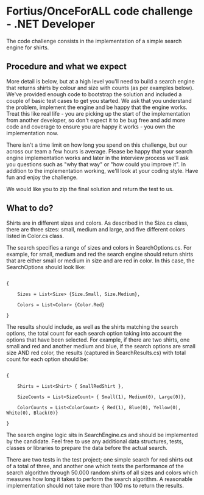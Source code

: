 # Fortius/OnceForALL code challenge - .NET Developer



The code challenge consists in the implementation of a simple search engine for shirts.




## Procedure and what we expect

More detail is below, but at a high level you'll need to build a search engine that returns shirts by colour and size with counts (as per examples below). We've provided enough code to bootstrap the solution and included a couple of basic test cases to get you started. We ask that you understand the problem, implement the engine and be happy that the engine works. Treat this like real life - you are picking up the start of the implementation from another developer, so don't expect it to be bug free and add more code and coverage to ensure you are happy it works - you own the implementation now.



There isn't a time limit on how long you spend on this challenge, but our across our team a few hours is average.  Please be happy that your search engine implementation works and later in the interview process we'll ask you questions such as "why that way" or "how could you improve it". In addition to the implementation working, we'll look at your coding style. Have fun and enjoy the challenge.



We would like you to zip the final solution and return the test to us.



## What to do?

Shirts are in different sizes and colors. As described in the Size.cs class, there are three sizes: small, medium and large, and five different colors listed in Color.cs class.



The search specifies a range of sizes and colors in SearchOptions.cs. For example, for small, medium and red the search engine should return shirts that are either small or medium in size and are red in color. In this case, the SearchOptions should look like:



```

{

    Sizes = List<Size> {Size.Small, Size.Medium},

    Colors = List<Color> {Color.Red}

}

```



The results should include, as well as the shirts matching the search options, the total count for each search option taking into account the options that have been selected. For example, if there are two shirts, one small and red and another medium and blue, if the search options are small size AND red color, the results (captured in SearchResults.cs) with total count for each option should be:

```

{

    Shirts = List<Shirt> { SmallRedShirt },

    SizeCounts = List<SizeCount> { Small(1), Medium(0), Large(0)},

    ColorCounts = List<ColorCount> { Red(1), Blue(0), Yellow(0), White(0), Black(0)}

}

```



The search engine logic sits in SearchEngine.cs and should be implemented by the candidate. Feel free to use any additional data structures, tests, classes or libraries to prepare the data before the actual search.



There are two tests in the test project; one simple search for red shirts out of a total of three, and another one which tests the performance of the search algorithm through 50.000 random shirts of all sizes and colors which measures how long it takes to perform the search algorithm. A reasonable implementation should not take more than 100 ms to return the results.
